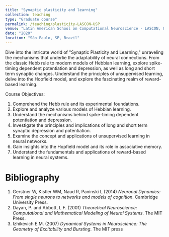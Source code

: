 ```yaml
---
title: "Synaptic plasticity and learning"
collection: teaching
type: "Graduate course"
permalink: /teaching/plasticity-LASCON-USP
venue: "Latin American School on Computational Neuroscience - LASCON, Universidade de São Paulo (USP)"
date: "2020"
location: "São Paulo, SP, Brazil"
---
```


Dive into the intricate world of "Synaptic Plasticity and Learning," unraveling the mechanisms that underlie the adaptability of neural connections. From the classic Hebb rule to modern models of Hebbian learning, explore spike-timing dependent potentiation and depression, as well as long and short term synaptic changes. Understand the principles of unsupervised learning, delve into the Hopfield model, and explore the fascinating realm of reward-based learning.

Course Objectives:
1. Comprehend the Hebb rule and its experimental foundations.
2. Explore and analyze various models of Hebbian learning.
3. Understand the mechanisms behind spike-timing dependent potentiation and depression.
4. Investigate the principles and implications of long and short term synaptic depression and potentiation.
5. Examine the concept and applications of unsupervised learning in neural networks.
6. Gain insights into the Hopfield model and its role in associative memory.
7. Understand the fundamentals and applications of reward-based learning in neural systems.

Bibliography
======

1. Gerstner W, Kistler WM, Naud R, Paninski L (2014) _Neuronal Dynamics: From single neurons to networks and models of cognition_. Cambridge University Press.
2. Dayan, P. and Abbott, L.F. (2001) _Theoretical Neuroscience: Computational and Mathematical Modeling of Neural Systems_. The MIT Press.
3. Izhikevich E.M. (2007) _Dynamical Systems in Neuroscience: The Geometry of Excitability and Bursting_. The MIT press 